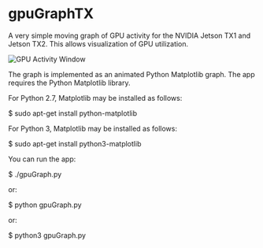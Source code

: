 # gpuGraphTX
A very simple moving graph of GPU activity for the NVIDIA Jetson TX1 and Jetson TX2. This allows visualization of GPU utilization.

![GPU Activity Window](https://github.com/jetsonhacks/gpuGraphTX/blob/master/gpuGraph.png)

The graph is implemented as an animated Python Matplotlib graph. The app requires the Python Matplotlib library.

For Python 2.7, Matplotlib may be installed as follows:

$ sudo apt-get install python-matplotlib

For Python 3, Matplotlib may be installed as follows:

$ sudo apt-get install python3-matplotlib

You can run the app:

$ ./gpuGraph.py

or:

$ python gpuGraph.py

or:

$ python3 gpuGraph.py


